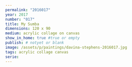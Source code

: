 ```yaml
---
permalink: "2016017"
year: 2017
number: "017"
title: My Sumba
dimensions: 120 x 90
medium: acrylic collage on canvas
show_in_home: true #true or empty
publish: # notyet or blank
image: /assets/p/paintings/davina-stephens-2016017.jpg
tags: acrylic collage canvas
serie:
---
```

